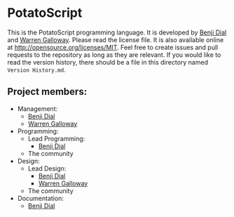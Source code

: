 # PotatoScript
This is the PotatoScript programming language.  It is developed by [Benji Dial](https://github.com/benjidial) and [Warren Galloway](https://github.com/nightofthecastle).  Please read the license file.  It is also available online at <http://opensource.org/licenses/MIT>.  Feel free to create issues and pull requests to the repository as long as they are relevant.  If you would like to read the version history, there should be a file in this directory named `Version History.md`.

## Project members:
* Management:
  * [Benji Dial](https://github.com/benjidial)
  * [Warren Galloway](https://github.com/nightofthecastle)
* Programming:
  * Lead Programming:
    * [Benji Dial](https://github.com/benjidial)
  * The community
* Design:
  * Lead Design:
    * [Benji Dial](https://github.com/benjidial)
    * [Warren Galloway](https://github.com/nightofthecastle)
  * The community
* Documentation:
  * [Benji Dial](https://github.com/benjidial)

